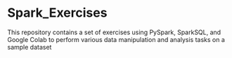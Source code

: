 # Spark_Exercises
This repository contains a set of exercises using PySpark, SparkSQL, and Google Colab to perform various data manipulation and analysis tasks on a sample dataset
